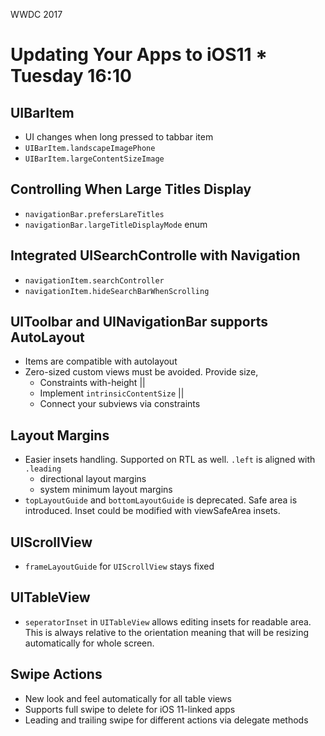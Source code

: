 WWDC 2017

# Updating Your Apps to iOS11 * Tuesday 16:10

## UIBarItem
  - UI changes when long pressed to tabbar item
  - `UIBarItem.landscapeImagePhone`
  - `UIBarItem.largeContentSizeImage`
## Controlling When Large Titles Display
  - `navigationBar.prefersLareTitles`
  - `navigationBar.largeTitleDisplayMode` enum
## Integrated UISearchControlle with Navigation
  - `navigationItem.searchController`
  - `navigationItem.hideSearchBarWhenScrolling`
## UIToolbar and UINavigationBar supports AutoLayout
  - Items are compatible with autolayout
  - Zero-sized custom views must be avoided. Provide size,
    - Constraints with-height ||
    - Implement `intrinsicContentSize` ||
    - Connect your subviews via constraints
## Layout Margins
  - Easier insets handling. Supported on RTL as well. `.left` is aligned with `.leading`
    - directional layout margins
    - system minimum layout margins
  - `topLayoutGuide` and `bottomLayoutGuide` is deprecated. Safe area is introduced. Inset could be modified with viewSafeArea insets.
## UIScrollView
  - `frameLayoutGuide` for `UIScrollView` stays fixed
## UITableView
  - `seperatorInset` in `UITableView` allows editing insets for readable area. This is always relative to the orientation meaning that will be resizing automatically for whole screen.
## Swipe Actions
  - New look and feel automatically for all table views
  - Supports full swipe to delete for iOS 11-linked apps
  - Leading and trailing swipe for different actions via delegate methods
